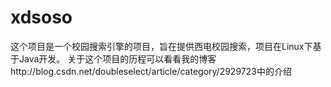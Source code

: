 # xdsoso
这个项目是一个校园搜索引擎的项目，旨在提供西电校园搜索，项目在Linux下基于Java开发。
关于这个项目的历程可以看看我的博客http://blog.csdn.net/doubleselect/article/category/2929723中的介绍